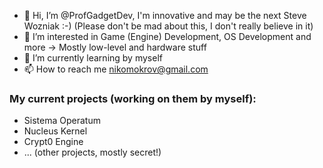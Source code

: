 - 👋 Hi, I’m @ProfGadgetDev, I'm innovative and may be the next Steve Wozniak :-) (Please don't be mad about this, I don't really believe in it)
- 👀 I’m interested in Game (Engine) Development, OS Development and more -> Mostly low-level and hardware stuff
- 🌱 I’m currently learning by myself
- 📫 How to reach me nikomokrov@gmail.com
<!---
ProfGadgetDev/ProfGadgetDev is a ✨ special ✨ repository because its `README.md` (this file) appears on your GitHub profile.
You can click the Preview link to take a look at your changes.
--->

### My current projects (working on them by myself):
- Sistema Operatum
- Nucleus Kernel
- Crypt0 Engine
- ... (other projects, mostly secret!)
